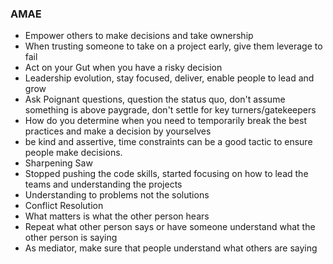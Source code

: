 ### AMAE
- Empower others to make decisions and take ownership
- When trusting someone to take on a project early, give them leverage to fail
- Act on your Gut when you have a risky decision
- Leadership evolution, stay focused, deliver, enable people to lead and grow
- Ask Poignant questions, question the status quo, don't assume something is above paygrade, don't settle for key turners/gatekeepers
- How do you determine when you need to temporarily break the best practices and make a decision by yourselves
 - be kind and assertive, time constraints can be a good tactic to ensure people make decisions. 
- Sharpening Saw
 - Stopped pushing the code skills, started focusing on how to lead the teams and understanding the projects
 - Understanding to problems not the solutions  
- Conflict Resolution
 - What matters is what the other person hears
 - Repeat what other person says or have someone understand what the other person is saying
 - As mediator, make sure that people understand what others are saying